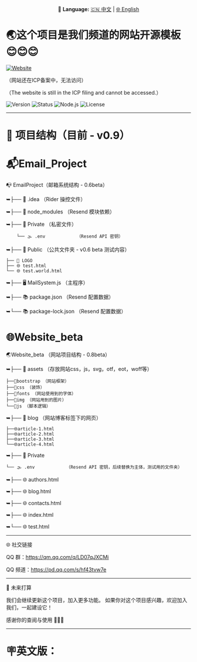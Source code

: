  <p align="center">
  📘 <b>Language:</b>
  <a href="./README.md">🇨🇳 中文</a> |
  <a href="./README.en.md">🌐 English</a>
</p>


# 🌏这个项目是我们频道的网站开源模板😊😊😊


[![Website](https://img.shields.io/badge/访问我们的网站-OpenFrqush-blue?logo=google-chrome)](https://www.openfrqushgame.com)     

（网站还在ICP备案中，无法访问）

（The website is still in the ICP filing and cannot be accessed.）

![Version](https://img.shields.io/badge/version-0.9-blue)
![Status](https://img.shields.io/badge/status-beta-yellow)
![Node.js](https://img.shields.io/badge/node-%3E%3D18.0.0-green)
![License](https://img.shields.io/badge/license-MIT-blue)

---

# 📖 项目结构（目前 - v0.9）

  # 📬Email_Project 
📭 EmailProject（邮箱系统结构 - 0.6beta）


➥├── 📂 .idea               （Rider 操控文件）

➥├── 📂 node_modules        （Resend 模块依赖）

➥├── 📂 Private             （私密文件）

        └── 🌫️ .env            （Resend API 密钥）
➥├── 📂 Public              （公共文件夹 - v0.6 beta 测试内容）
```├── 📂 .idea
├── 📂 LOGO
├── 🌐 test.html
└── 🌐 test.world.html
```       
➥├── 🖥️ MailSystem.js       （主程序）

➥├── 📚 package.json        （Resend 配置数据）

➥└── 📚 package-lock.json   （Resend 配置数据）

# 🌐Website_beta
🌏Website_beta               （网站项目结构 - 0.8beta）

➥├── 📂 assets （存放网站css，js，svg，otf，eot，woff等）
```
├──📂bootstrap （网站框架）
├──📂css （装饰）
├──📂fonts （网站使用到的字体）
├──📂img （网站用到的图片）
└──📂js （脚本逻辑）
```
➥├── 📂 blog  （网站博客标签下的网页）
~~~
├──🌐article-1.html
├──🌐article-2.html
├──🌐article-3.html
└──🌐article-4.html

~~~
➥├── 📂 Private
```
└── 🌫️ .env            （Resend API 密钥，后续替换为主体，测试用的文件夹）
```
➥├── 🌐 authors.html

➥├── 🌐 blog.html

➥├── 🌐 contacts.html

➥├── 🌐 index.html

➥└── 🌐 test.html

---

🌐 社交链接

QQ 群：https://qm.qq.com/q/LD07qJXCMi

QQ 频道：https://pd.qq.com/s/hf43tvw7e



---

🔮 未来打算

我们会继续更新这个项目，加入更多功能。
如果你对这个项目感兴趣，欢迎加入我们，一起建设它！

感谢你的查阅与使用 🚀😊🤝


---
# 🪧英文版：


